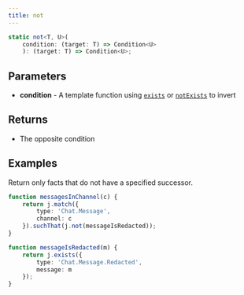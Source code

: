 ```yaml
---
title: not
---
```


```typescript
static not<T, U>(
    condition: (target: T) => Condition<U>
    ): (target: T) => Condition<U>;
```

## Parameters

* **condition** - A template function using [`exists`](../exists/) or [`notExists`](./not-exists) to invert

## Returns

* The opposite condition

## Examples

Return only facts that do not have a specified successor.

```typescript
function messagesInChannel(c) {
    return j.match({
        type: 'Chat.Message',
        channel: c
    }).suchThat(j.not(messageIsRedacted));
}

function messageIsRedacted(m) {
    return j.exists({
        type: 'Chat.Message.Redacted',
        message: m
    });
}
```